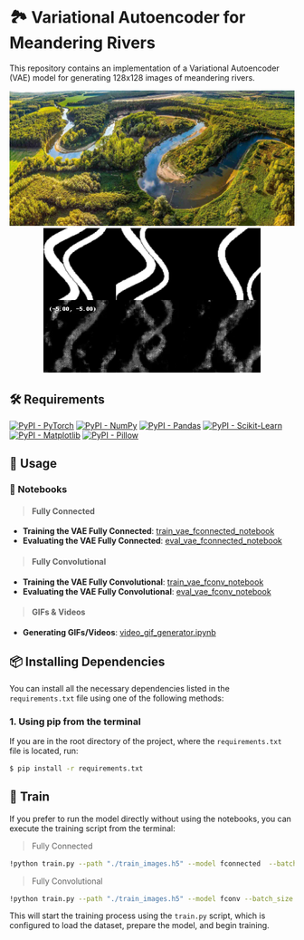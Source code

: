 # 🏞️ Variational Autoencoder for Meandering Rivers

This repository contains an implementation of a Variational Autoencoder (VAE) model for generating 128x128 images of meandering rivers.

<div align="center">
  <div style="display: inline-block; vertical-align: top;">
    <img src="./images/meandering_river-amazonas.jpg" alt="Meandering River" style="height: 128;  width: 256;"/>
  </div>
  <div style="display: inline-block;">
    <img src="./images/meandering_river-1.png" alt="Meandering River PNG" style="display: block;"/>
    <img src="./images/meandering_river-1.gif" alt="Meandering River GIF" style="display: block;"/>
  </div>
</div>

## 🛠️ Requirements

[![PyPI - PyTorch](https://img.shields.io/pypi/v/torch?label=pytorch&logo=pypi)](https://pypi.org/project/torch/)
[![PyPI - NumPy](https://img.shields.io/pypi/v/numpy?label=numpy&logo=pypi)](https://pypi.org/project/numpy/)
[![PyPI - Pandas](https://img.shields.io/pypi/v/pandas?label=pandas&logo=pypi)](https://pypi.org/project/pandas/)
[![PyPI - Scikit-Learn](https://img.shields.io/pypi/v/scikit-learn?label=scikit-learn&logo=pypi)](https://pypi.org/project/scikit-learn/)
[![PyPI - Matplotlib](https://img.shields.io/pypi/v/matplotlib?label=matplotlib&logo=pypi)](https://pypi.org/project/matplotlib/)
[![PyPI - Pillow](https://img.shields.io/pypi/v/Pillow?label=pillow&logo=pypi)](https://pypi.org/project/Pillow/)

## 🚀 Usage

### 📓 Notebooks

> #### Fully Connected 
- **Training the VAE Fully Connected**: [train_vae_fconnected_notebook](./notebooks/1-train_vae_fconnected_notebook.ipynb)
- **Evaluating the VAE Fully Connected**: [eval_vae_fconnected_notebook](./notebooks/1-eval_vae_fconnected_notebook.ipynb)

> #### Fully Convolutional 
- **Training the VAE Fully Convolutional**: [train_vae_fconv_notebook](./notebooks/2-train_vae_fconv_notebook.ipynb)
- **Evaluating the VAE Fully Convolutional**: [eval_vae_fconv_notebook](./notebooks/2-eval_vae_fconv_notebook.ipynb)

> #### GIFs & Videos
- **Generating GIFs/Videos**: [video_gif_generator.ipynb](./video-gif/video_gif_generator.ipynb)


## 📦 Installing Dependencies

You can install all the necessary dependencies listed in the `requirements.txt` file using one of the following methods:

### 1. **Using pip from the terminal**

If you are in the root directory of the project, where the `requirements.txt` file is located, run:

```bash
$ pip install -r requirements.txt
```

## 🤖 Train 

If you prefer to run the model directly without using the notebooks, you can execute the training script from the terminal:

> Fully Connected

```bash
!python train.py --path "./train_images.h5" --model fconnected  --batch_size 128 --epochs 100

```

> Fully Convolutional

```bash
!python train.py --path "./train_images.h5" --model fconv --batch_size 128 --epochs 100
```

This will start the training process using the `train.py` script, which is configured to load the dataset, prepare the model, and begin training.
